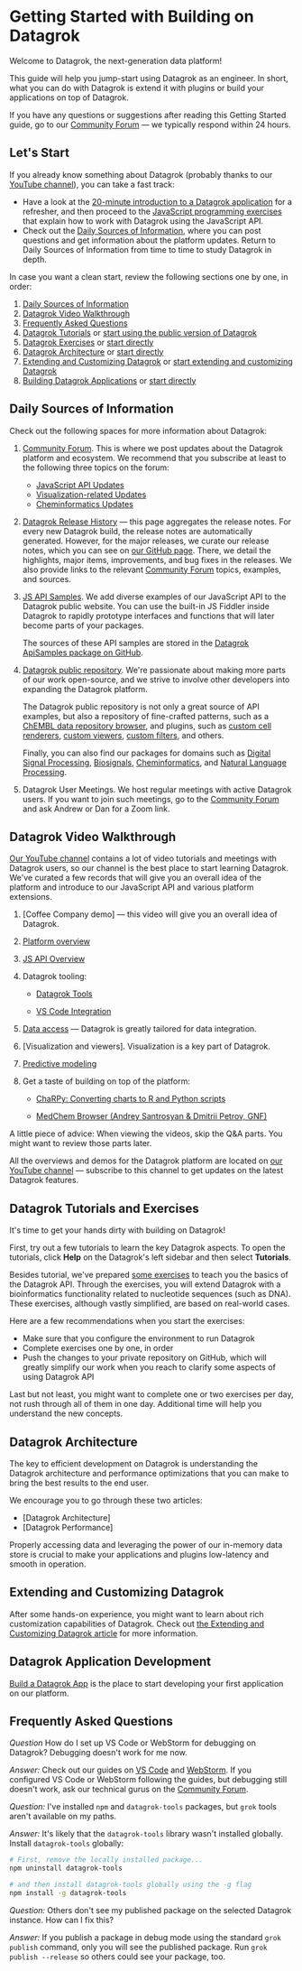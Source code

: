 <!-- TITLE: &#8203;Getting Started-->
<!-- SUBTITLE: -->

# Getting Started with Building on Datagrok

Welcome to Datagrok, the next-generation data platform!

This guide will help you jump-start using Datagrok as an engineer. In short, what you can do with Datagrok is extend it
with plugins or build your applications on top of Datagrok.

If you have any questions or suggestions after reading this Getting Started guide, go to our [Community Forum] &mdash; 
we typically respond within 24 hours.

## Let's Start

If you already know something about Datagrok (probably thanks to our [YouTube channel]), you can take a fast track:

* Have a look at the [20-minute introduction to a Datagrok application] for a refresher, and then proceed to the
  [JavaScript programming exercises](exercises.md) that explain how to work with Datagrok using the JavaScript API.
* Check out the [Daily Sources of Information](#daily-sources-of-information), where you can post questions and get
  information about the platform updates. Return to Daily Sources of Information from time to time to study Datagrok in
  depth.

In case you want a clean start, review the following sections one by one, in order:

1. [Daily Sources of Information](#daily-sources-of-information)
2. [Datagrok Video Walkthrough](#datagrok-video-walkthrough)
3. [Frequently Asked Questions](#frequently-asked-questions)
4. [Datagrok Tutorials](#datagrok-tutorials-and-exercises) or [start using the public version of Datagrok]
5. [Datagrok Exercises](#datagrok-tutorials-and-exercises) or [start directly](exercises.md)
6. [Datagrok Architecture](#datagrok-architecture) or [start directly](admin/architecture.md)
7. [Extending and Customizing Datagrok](#extending-and-customizing-datagrok) or [start extending and customizing Datagrok]
8. [Building Datagrok Applications](#datagrok-application-development) or [start directly](how-to/build-an-app.md)

## Daily Sources of Information

Check out the following spaces for more information about Datagrok:

1. [Community Forum]. This is where we post updates about the Datagrok platform and ecosystem. We recommend that you
   subscribe at least to the following three topics on the forum:
   * [JavaScript API Updates]
   * [Visualization-related Updates]
   * [Cheminformatics Updates]

2. [Datagrok Release History] &mdash; this page aggregates the release notes. For every new Datagrok build, the release notes
   are automatically generated. However, for the major releases, we curate our release notes, which you can see on
   [our GitHub page]. There, we detail the highlights, major items, improvements, and bug fixes in the releases. We also
   provide links to the relevant [Community Forum] topics, examples, and sources.

3. [JS API Samples]. We add diverse examples of our JavaScript API to the Datagrok public website. You can use the
   built-in JS Fiddler inside Datagrok to rapidly prototype interfaces and functions that will later become parts of
   your packages.

   The sources of these API samples are stored in the [Datagrok ApiSamples package on GitHub].

4. [Datagrok public repository]. We're passionate about making more parts of our work open-source, and we strive to
   involve other developers into expanding the Datagrok platform.

   The Datagrok public repository is not only a great source of API examples, but also a repository of fine-crafted
   patterns, such as a [ChEMBL data repository browser], and plugins, such as [custom cell renderers], [custom viewers],
   [custom filters], and others.

   Finally, you can also find our packages for domains such as [Digital Signal Processing], [Biosignals], [Cheminformatics],
   and [Natural Language Processing].

5. Datagrok User Meetings. We host regular meetings with active Datagrok users. If you want to join such meetings, go
   to the [Community Forum] and ask Andrew or Dan for a Zoom link.

## Datagrok Video Walkthrough

[Our YouTube channel] contains a lot of video tutorials and meetings with Datagrok users, so our channel is the best place
to start learning Datagrok. We've curated a few records that will give you an overall idea of the platform and introduce 
to our JavaScript API and various platform extensions.

1. [Coffee Company demo] &mdash; this video will give you an overall idea of Datagrok.

2. [Platform overview]

3. [JS API Overview]

4. Datagrok tooling:

   * [Datagrok Tools]

   * [VS Code Integration]

5. [Data access] &mdash; Datagrok is greatly tailored for data integration.

6. [Visualization and viewers]. Visualization is a key part of Datagrok.

7. [Predictive modeling]

8. Get a taste of building on top of the platform:

   * [ChaRPy: Converting charts to R and Python scripts]

   * [MedChem Browser (Andrey Santrosyan & Dmitrii Petrov, GNF)]

A little piece of advice: When viewing the videos, skip the Q&A parts. You might want to review those parts later.

All the overviews and demos for the Datagrok platform are located on [our YouTube channel] &mdash; subscribe to this
channel to get updates on the latest Datagrok features.

## Datagrok Tutorials and Exercises

It's time to get your hands dirty with building on Datagrok!

First, try out a few tutorials to learn the key Datagrok aspects. To open the tutorials, click **Help** on the Datagrok's
left sidebar and then select **Tutorials**.

Besides tutorial, we've prepared [some exercises] to teach you the basics of the Datagrok API. Through the exercises, you will
extend Datagrok with a bioinformatics functionality related to nucleotide sequences (such as DNA). These exercises,
although vastly simplified, are based on real-world cases.

Here are a few recommendations when you start the exercises:

* Make sure that you configure the environment to run Datagrok
* Complete exercises one by one, in order
* Push the changes to your private repository on GitHub, which will greatly simplify our work when you reach to clarify
  some aspects of using Datagrok API

Last but not least, you might want to complete one or two exercises per day, not rush through all of them in one day.
Additional time will help you understand the new concepts.

## Datagrok Architecture

The key to efficient development on Datagrok is understanding the Datagrok architecture and performance optimizations that
you can make to bring the best results to the end user.

We encourage you to go through these two articles:

* [Datagrok Architecture]
* [Datagrok Performance]

Properly accessing data and leveraging the power of our in-memory data store is crucial to make your applications
and plugins low-latency and smooth in operation.

## Extending and Customizing Datagrok

After some hands-on experience, you might want to learn about rich customization capabilities of Datagrok. Check out
[the Extending and Customizing Datagrok article] for more information.

## Datagrok Application Development

[Build a Datagrok App] is the place to start developing your first application on our platform.

## Frequently Asked Questions

*Question*
How do I set up VS Code or WebStorm for debugging on Datagrok? Debugging doesn't work for me now.

*Answer:*
Check out our guides on [VS Code] and [WebStorm]. If you configured VS Code or WebStorm following the guides, but
debugging still doesn't work, ask our technical gurus on the [Community Forum].

*Question:*
I've installed `npm` and `datagrok-tools` packages, but `grok` tools aren't available on my paths.

*Answer:*
It's likely that the `datagrok-tools` library wasn't installed globally. Install `datagrok-tools` globally:

```sh
# First, remove the locally installed package...
npm uninstall datagrok-tools

# and then install datagrok-tools globally using the -g flag
npm install -g datagrok-tools
```

*Question:*
Others don't see my published package on the selected Datagrok instance. How can I fix this?

*Answer:*
If you publish a package in debug mode using the standard `grok publish` command, only you will see the published
package. Run `grok publish --release` so others could see your package, too.

[Datagrok]: https://www.datagrok.ai
[Community Forum]: https://community.datagrok.ai/
[YouTube channel]: https://www.youtube.com/channel/UCXPHEjOd4gyZ6m6Ji-iOBYg
[20-minute introduction to a Datagrok application]: https://www.youtube.com/watch?v=tVwpRB8fikQ
[Build an App]: how-to/build-an-app.md
[start using the public version of Datagrok]: https://public.datagrok.ai/
[start extending and customizing Datagrok]: https://datagrok.ai/help/develop/extending-and-customizing
[Community Forum]: https://community.datagrok.ai/
[JavaScript API Updates]: https://community.datagrok.ai/t/javascript-api-updates/526/9
[Visualization-related Updates]: https://community.datagrok.ai/t/visualization-related-updates/521/12
[Cheminformatics Updates]: https://community.datagrok.ai/t/cheminformatics-updates/457/9
[Datagrok Release History]: https://datagrok.ai/help/develop/release-history
[our GitHub page]: https://github.com/datagrok-ai/public/blob/master/help/develop/release-history.md#dev-build-08936
[JS API Samples]: https://public.datagrok.ai/js
[Datagrok ApiSamples package on GitHub]: https://github.com/datagrok-ai/public/tree/master/packages/ApiSamples
[Datagrok public repository]: https://github.com/datagrok-ai/public
[ChEMBL data repository browser]: https://www.ebi.ac.uk/chembl/
[custom cell renderers]: https://github.com/datagrok-ai/public/blob/master/packages/Chem/src/rdkit_cell_renderer.js
[custom viewers]: https://github.com/datagrok-ai/public/tree/master/packages/Viewers
[custom filters]: https://github.com/datagrok-ai/public/blob/master/packages/Widgets/src/filters/radio_button_filter.js
[Digital Signal Processing]: https://github.com/datagrok-ai/public/tree/master/packages/DSP
[Biosignals]: https://github.com/datagrok-ai/public/tree/master/packages/BioSignals
[Cheminformatics]: https://datagrok.ai/help/domains/chem/cheminformatics
[Natural Language Processing]: https://github.com/datagrok-ai/public/tree/master/packages/NLP
[Our YouTube channel]: https://www.youtube.com/channel/UCXPHEjOd4gyZ6m6Ji-iOBYg
[Coffee Company feature demo]: https://www.youtube.com/watch?v=tVwpRB8fikQ
[Datagrok Tools]: https://www.youtube.com/watch?v=zVVmlRorpjg&t=258s
[VS Code Integration]: https://www.youtube.com/watch?v=zVVmlRorpjg&t=870s
[Platform overview]: ../video-contents.md/#getting-started
[JS API Overview]: ../video-contents.md/#java-script-api
[Data access]: ../video-contents.md/#data-access
[Predictive modeling]: ../video-contents.md/#predictive-modeling
[ChaRPy: Converting charts to R and Python scripts]: https://www.youtube.com/watch?v=seAgx5TbrzI&t=162s
[MedChem Browser (Andrey Santrosyan & Dmitrii Petrov, GNF)]: https://www.youtube.com/watch?v=seAgx5TbrzI&t=970s
[our Youtube channel]: https://www.youtube.com/channel/UCXPHEjOd4gyZ6m6Ji-iOBYg
[Architecture]: admin/architecture.md
[Performance]: performance.md
[some exercises]: exercises.md
[the Extending and Customizing Datagrok article]: extending-and-customizing.md
[Build a Datagrok App]: how-to/build-an-app.md
[VS Code]: develop.md#one-click-debugging-with-visual-studio-code
[WebStorm]: develop.md#one-click-debugging-with-jetbrains-ides